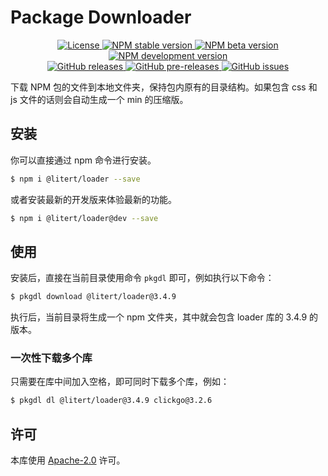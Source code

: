 # Package Downloader

<p align="center">
    <a href="https://github.com/maiyun/package-downloader/blob/master/LICENSE">
        <img alt="License" src="https://img.shields.io/github/license/maiyun/package-downloader?color=blue" />
    </a>
    <a href="https://www.npmjs.com/package/package-downloader">
        <img alt="NPM stable version" src="https://img.shields.io/npm/v/package-downloader?color=brightgreen&logo=npm" />
        <img alt="NPM beta version" src="https://img.shields.io/npm/v/package-downloader/beta?color=yellowgreen&logo=npm" />
        <img alt="NPM development version" src="https://img.shields.io/npm/v/package-downloader/dev?color=yellow&logo=npm" />
    </a><br>
    <a href="https://github.com/maiyun/package-downloader/releases">
        <img alt="GitHub releases" src="https://img.shields.io/github/v/release/maiyun/package-downloader?color=brightgreen&logo=github" />
        <img alt="GitHub pre-releases" src="https://img.shields.io/github/v/release/maiyun/package-downloader?color=yellow&logo=github&include_prereleases" />
    </a>
    <a href="https://github.com/maiyun/package-downloader/issues">
        <img alt="GitHub issues" src="https://img.shields.io/github/issues/maiyun/package-downloader?color=blue&logo=github" />
    </a>
</p>

下载 NPM 包的文件到本地文件夹，保持包内原有的目录结构。如果包含 css 和 js 文件的话则会自动生成一个 min 的压缩版。

## 安装

你可以直接通过 npm 命令进行安装。

```sh
$ npm i @litert/loader --save
```

或者安装最新的开发版来体验最新的功能。

```sh
$ npm i @litert/loader@dev --save
```

## 使用

安装后，直接在当前目录使用命令 `pkgdl` 即可，例如执行以下命令：

```sh
$ pkgdl download @litert/loader@3.4.9
```

执行后，当前目录将生成一个 npm 文件夹，其中就会包含 loader 库的 3.4.9 的版本。

### 一次性下载多个库

只需要在库中间加入空格，即可同时下载多个库，例如：

```sh
$ pkgdl dl @litert/loader@3.4.9 clickgo@3.2.6
```

## 许可

本库使用 [Apache-2.0](./LICENSE) 许可。